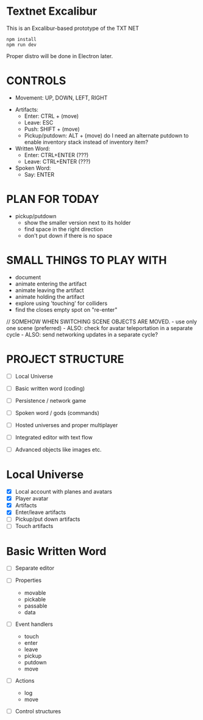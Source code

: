 # Textnet Excalibur

This is an Excalibur-based prototype of the TXT NET

    npm install
    npm run dev

Proper distro will be done in Electron later.

# CONTROLS

+ Movement: UP, DOWN, LEFT, RIGHT
- Artifacts:
    + Enter: CTRL + (move)
    + Leave: ESC 
    + Push:  SHIFT + (move)
    - Pickup/putdown: ALT + (move)
        do I need an alternate putdown to 
        enable inventory stack instead of 
        inventory item?
- Written Word:
    - Enter: CTRL+ENTER (???)
    - Leave: CTRL+ENTER (???)
- Spoken Word:
    - Say: ENTER

# PLAN FOR TODAY

- pickup/putdown
    + show the smaller version next to its holder
    - find space in the right direction
    - don't put down if there is no space



# SMALL THINGS TO PLAY WITH
- document
- animate entering the artifact
- animate leaving the artifact
- animate holding the artifact
- explore using 'touching' for colliders
- find the closes empty spot on "re-enter" 



// SOMEHOW WHEN SWITCHING SCENE OBJECTS ARE MOVED.
    - use only one scene (preferred)
    - ALSO: check for avatar teleportation in a separate cycle
    - ALSO: send networking updates in a separate cycle?

# PROJECT STRUCTURE

* [ ] Local Universe
* [ ] Basic written word (coding)
* [ ] Persistence / network game
* [ ] Spoken word / gods (commands)
* [ ] Hosted universes and proper multiplayer
* [ ] Integrated editor with text flow
* [ ] Advanced objects like images etc.


# Local Universe

* [x] Local account with planes and avatars
* [x] Player avatar
* [x] Artifacts
* [x] Enter/leave artifacts
* [ ] Pickup/put down artifacts
* [ ] Touch artifacts

# Basic Written Word

* [ ] Separate editor
* [ ] Properties
    - movable
    - pickable
    - passable
    - data
* [ ] Event handlers
    - touch
    - enter
    - leave
    - pickup
    - putdown
    - move
* [ ] Actions
    - log
    - move
* [ ] Control structures

